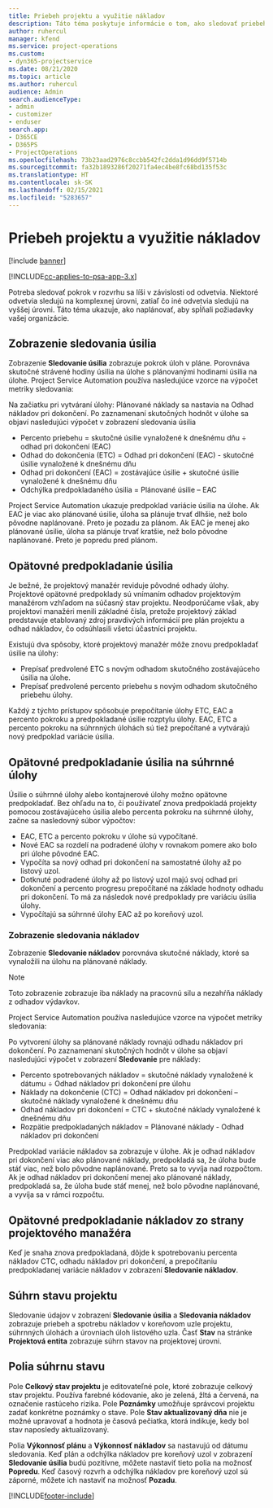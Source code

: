 ```yaml
---
title: Priebeh projektu a využitie nákladov
description: Táto téma poskytuje informácie o tom, ako sledovať priebeh projektu a spotrebu nákladov.
author: ruhercul
manager: kfend
ms.service: project-operations
ms.custom:
- dyn365-projectservice
ms.date: 08/21/2020
ms.topic: article
ms.author: ruhercul
audience: Admin
search.audienceType:
- admin
- customizer
- enduser
search.app:
- D365CE
- D365PS
- ProjectOperations
ms.openlocfilehash: 73b23aad2976c8ccbb542fc2dda1d96dd9f5714b
ms.sourcegitcommit: fa32b1893286f20271fa4ec4be8fc68bd135f53c
ms.translationtype: HT
ms.contentlocale: sk-SK
ms.lasthandoff: 02/15/2021
ms.locfileid: "5283657"
---
```

# <a name="project-progress-and-cost-consumption"></a>Priebeh projektu a využitie nákladov

[!include [banner](../includes/psa-now-project-operations.md)]

[!INCLUDE[cc-applies-to-psa-app-3.x](../includes/cc-applies-to-psa-app-3x.md)]

Potreba sledovať pokrok v rozvrhu sa líši v závislosti od odvetvia. Niektoré odvetvia sledujú na komplexnej úrovni, zatiaľ čo iné odvetvia sledujú na vyššej úrovni. Táto téma ukazuje, ako naplánovať, aby spĺňali požiadavky vašej organizácie.

## <a name="effort-tracking-view"></a>Zobrazenie sledovania úsilia

Zobrazenie **Sledovanie úsilia** zobrazuje pokrok úloh v pláne. Porovnáva skutočné strávené hodiny úsilia na úlohe s plánovanými hodinami úsilia na úlohe. Project Service Automation používa nasledujúce vzorce na výpočet metriky sledovania:

Na začiatku pri vytváraní úlohy: Plánované náklady sa nastavia na Odhad nákladov pri dokončení. Po zaznamenaní skutočných hodnôt v úlohe sa objaví nasledujúci výpočet v zobrazení sledovania úsilia

- Percento priebehu = skutočné úsilie vynaložené k dnešnému dňu ÷ odhad pri dokončení (EAC) 
- Odhad do dokončenia (ETC) = Odhad pri dokončení (EAC) - skutočné úsilie vynaložené k dnešnému dňu 
- Odhad pri dokončení (EAC) = zostávajúce úsilie + skutočné úsilie vynaložené k dnešnému dňu 
- Odchýlka predpokladaného úsilia = Plánované úsilie – EAC

Project Service Automation ukazuje predpoklad variácie úsilia na úlohe. Ak EAC je viac ako plánované úsilie, úloha sa plánuje trvať dlhšie, než bolo pôvodne naplánované. Preto je pozadu za plánom. Ak EAC je menej ako plánované úsilie, úloha sa plánuje trvať kratšie, než bolo pôvodne naplánované. Preto je popredu pred plánom.

## <a name="reprojecting-effort"></a>Opätovné predpokladanie úsilia

Je bežné, že projektový manažér reviduje pôvodné odhady úlohy. Projektové opätovné predpoklady sú vnímaním odhadov projektovým manažérom vzhľadom na súčasný stav projektu. Neodporúčame však, aby projektoví manažéri menili základné čísla, pretože projektový základ predstavuje etablovaný zdroj pravdivých informácií pre plán projektu a odhad nákladov, čo odsúhlasili všetci účastníci projektu.

Existujú dva spôsoby, ktoré projektový manažér môže znovu predpokladať úsilie na úlohy:

- Prepísať predvolené ETC s novým odhadom skutočného zostávajúceho úsilia na úlohe. 
- Prepísať predvolené percento priebehu s novým odhadom skutočného priebehu úlohy.

Každý z týchto prístupov spôsobuje prepočítanie úlohy ETC, EAC a percento pokroku a predpokladané úsilie rozptylu úlohy. EAC, ETC a percento pokroku na súhrnných úlohách sú tiež prepočítané a vytvárajú nový predpoklad variácie úsilia.

## <a name="reprojection-of-effort-on-summary-tasks"></a>Opätovné predpokladanie úsilia na súhrnné úlohy

Úsilie o súhrnné úlohy alebo kontajnerové úlohy možno opätovne predpokladať. Bez ohľadu na to, či používateľ znova predpokladá projekty pomocou zostávajúceho úsilia alebo percenta pokroku na súhrnné úlohy, začne sa nasledovný súbor výpočtov:

- EAC, ETC a percento pokroku v úlohe sú vypočítané.
- Nové EAC sa rozdelí na podradené úlohy v rovnakom pomere ako bolo pri úlohe pôvodné EAC.
- Vypočíta sa nový odhad pri dokončení na samostatné úlohy až po listový uzol. 
- Dotknuté podradené úlohy až po listový uzol majú svoj odhad pri dokončení a percento progresu prepočítané na základe hodnoty odhadu pri dokončení. To má za následok nové predpoklady pre variáciu úsilia úlohy. 
- Vypočítajú sa súhrnné úlohy EAC až po koreňový uzol.

### <a name="cost-tracking-view"></a>Zobrazenie sledovania nákladov 

Zobrazenie **Sledovanie nákladov** porovnáva skutočné náklady, ktoré sa vynaložili na úlohu na plánované náklady. 

> [!NOTE]
> Toto zobrazenie zobrazuje iba náklady na pracovnú silu a nezahŕňa náklady z odhadov výdavkov. 

Project Service Automation používa nasledujúce vzorce na výpočet metriky sledovania:

Po vytvorení úlohy sa plánované náklady rovnajú odhadu nákladov pri dokončení. Po zaznamenaní skutočných hodnôt v úlohe sa objaví nasledujúci výpočet v zobrazení **Sledovanie** pre náklady:

 - Percento spotrebovaných nákladov = skutočné náklady vynaložené k dátumu ÷ Odhad nákladov pri dokončení pre úlohu
 - Náklady na dokončenie (CTC) = Odhad nákladov pri dokončení – skutočné náklady vynaložené k dnešnému dňu
 - Odhad nákladov pri dokončení = CTC + skutočné náklady vynaložené k dnešnému dňu
 - Rozpätie predpokladaných nákladov = Plánované náklady - Odhad nákladov pri dokončení

Predpoklad variácie nákladov sa zobrazuje v úlohe. Ak je odhad nákladov pri dokončení viac ako plánované náklady, predpokladá sa, že úloha bude stáť viac, než bolo pôvodne naplánované. Preto sa to vyvíja nad rozpočtom. Ak je odhad nákladov pri dokončení menej ako plánované náklady, predpokladá sa, že úloha bude stáť menej, než bolo pôvodne naplánované, a vyvíja sa v rámci rozpočtu.

## <a name="project-managers-reprojection-of-cost"></a>Opätovné predpokladanie nákladov zo strany projektového manažéra

Keď je snaha znova predpokladaná, dôjde k spotrebovaniu percenta nákladov CTC, odhadu nákladov pri dokončení, a prepočítaniu predpokladanej variácie nákladov v zobrazení **Sledovanie nákladov**.

## <a name="project-status-summary"></a>Súhrn stavu projektu

Sledovanie údajov v zobrazení **Sledovanie úsilia** a **Sledovania nákladov** zobrazuje priebeh a spotrebu nákladov v koreňovom uzle projektu, súhrnných úlohách a úrovniach úloh listového uzla. Časť **Stav** na stránke **Projektová entita** zobrazuje súhrn stavov na projektovej úrovni.

## <a name="status-summary-fields"></a>Polia súhrnu stavu

Pole **Celkový stav projektu** je editovateľné pole, ktoré zobrazuje celkový stav projektu. Používa farebné kódovanie, ako je zelená, žltá a červená, na označenie rastúceho rizika. Pole **Poznámky** umožňuje správcovi projektu zadať konkrétne poznámky o stave. Pole **Stav aktualizovaný dňa** nie je možné upravovať a hodnota je časová pečiatka, ktorá indikuje, kedy bol stav naposledy aktualizovaný.

Polia **Výkonnosť plánu** a **Výkonnosť nákladov** sa nastavujú od dátumu sledovania. Keď plán a odchýlka nákladov pre koreňový uzol v zobrazení **Sledovanie úsilia** budú pozitívne, môžete nastaviť tieto polia na možnosť **Popredu**. Keď časový rozvrh a odchýlka nákladov pre koreňový uzol sú záporné, môžete ich nastaviť na možnosť **Pozadu**.


[!INCLUDE[footer-include](../includes/footer-banner.md)]